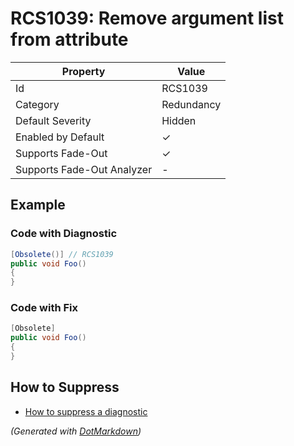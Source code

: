 # RCS1039: Remove argument list from attribute

| Property                    | Value      |
| --------------------------- | ---------- |
| Id                          | RCS1039    |
| Category                    | Redundancy |
| Default Severity            | Hidden     |
| Enabled by Default          | &#x2713;   |
| Supports Fade\-Out          | &#x2713;   |
| Supports Fade\-Out Analyzer | \-         |

## Example

### Code with Diagnostic

```csharp
[Obsolete()] // RCS1039
public void Foo()
{
}
```

### Code with Fix

```csharp
[Obsolete]
public void Foo()
{
}
```

## How to Suppress

* [How to suppress a diagnostic](../HowToConfigureAnalyzers#how-to-suppress-a-diagnostic)

*\(Generated with [DotMarkdown](http://github.com/JosefPihrt/DotMarkdown)\)*